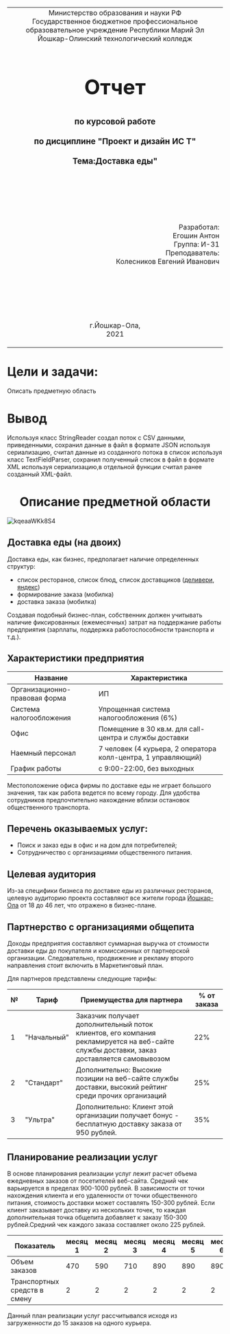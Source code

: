 <table style="width: 100%;">
  <tr>
    <td style="text-align: center; border: none;">
    Министерство образования и науки РФ<br>
Государственное бюджетное профессиональное образовательное учреждение Республики Марий Эл<br>
Йошкар-Олинский технологический колледж
</td>
  </tr>
  <tr>
    <td style="text-align: center; border: none; height: 15em;">
    <h2 style="font-size:3em;">Отчет</h2>
      <h3>по курсовой работе<br><br> по дисциплине "Проект и дизайн ИС Т"<br><br> Тема:<b>Доставка еды"<b> </h3></td>
  </tr>
  <tr>
    <br><br><td style="text-align: right; border: none; height: 20em;">
      Разработал:<br/>
      Егошин Антон<br>
      Группа: И-31<br>
      Преподаватель:<br>
      Колесников Евгений Иванович
    </td>
  </tr>
  <tr>
    <td style="text-align: center; border: none; height: 5em;">
    г.Йошкар-Ола,<br> 2021</td>
  </tr>
</table>

<div style="page-break-after: always;"></div>

# Цели и задачи:
Описать предметную область

# Вывод

Используя класс StringReader создал поток с CSV данными, приведенными, сохранил данные в файл в формате JSON используя сериализацию, считал данные из созданного потока в список используя класс TextFieldParser, сохранил полученный список в файл в формате XML используя сериализацию,в отдельной функции считал ранее созданный XML-файл. 

 
 
 






<h1 align="center"> Описание предметной области</h1>

 
 ![kqeaaWKk8S4](https://user-images.githubusercontent.com/78643217/132090652-1f35d72c-37e0-4ea7-b642-d8dcbe77ca49.jpg)



 ## Доставка еды (на двоих)
 Доставка еды, как бизнес, предполагает наличие определенных структур:
 * список ресторанов, список блюд, список доставщиков ([деливери](https://www.delivery-club.ru/moscow?_1ld=3211342_1&utm_source=yandex&utm_medium=cpc&utm_term=деливери%20клаб&utm_campaign=s-dc-rgn-brnd-general-rgn-gro-wa-09-06-2021-22-31-00-62669792&utm_content=v2%7C%7C10794572976%7C%7C32349661072%7C%7Cделивери%20клаб%7C%7C2%7C%7Cpremium%7C%7Cnone%7C%7Csearch%7C%7Cno), [яндекс](https://eda.yandex.ru/moscow/?shippingType=delivery&utm_campaign=52515371.%5BEDA%5DDT_BR-goal_RU-ALL-200_brand_restype-search_NU&utm_content=&utm_medium=cpc&utm_source=yasearch&utm_term=яндекс%20еда%7Cpid%7C20970723560%7Caid%7C9175494633&yclid=5175008866640120955))
 * формирование заказа (мобилка)
 * доставка заказа (мобилка)

Создавая подобный бизнес-план, собственник должен учитывать наличие фиксированных (ежемесячных) затрат на поддержание работы предприятия (зарплаты, поддержка работоспособности транспорта и т.д.).

## Характеристики предприятия

| Название                     | Характеристика   
| -------------                |-------------   
| Организационно-правовая форма|         ИП         
| Система налогообложения      | Упрощенная система налогообложения (6%)    
| Офис                         | Помещение в 30 кв.м. для call-центра и службы доставки    
| Наемный персонал             | 7 человек (4 курьера, 2 оператора колл-центра, 1 управляющий) 
|График работы                 | с 9:00-22:00, без выходных

Местоположение офиса фирмы по доставке еды не играет большого значения, так как работа ведется по всему городу. Для удобства сотрудников предпочтительно нахождение вблизи остановок общественного транспорта.

## Перечень оказываемых услуг:
* Поиск и заказ еды в офис и на дом для потребителей;
* Сотрудничество с организациями общественного питания.

## Целевая аудитория
Из-за специфики бизнеса по доставке еды из различных ресторанов, целевую аудиторию проекта составляют все жители города [Йошкар-Ола](https://i-ola.ru/) от 18 до 46 лет, что отражено в бизнес-плане.

## Партнерство с организациями общепита
Доходы предприятия составляют суммарная выручка от стоимости доставки еды до покупателя и комиссионных от партнерской организации. Следовательно, продвижение и рекламу второго направления стоит включить в Маркетинговый план. 

Для партнеров представлены следующие тарифы:

| № | Тариф      | Приемущества для партнера |% от заказа
|---|----------- | --------------------------|------------
| 1 | "Начальный"| Заказчик получает дополнительный поток клиентов, его компания рекламируется на веб-сайте службы доставки, заказ доставляется самовывозом | 22%
| 2 | "Стандарт" | Дополнительно: Высокие позиции на веб-сайте службы доставки, высокий рейтинг среди прочих организаций | 25%
| 3 | "Ультра"   | Дополнительно: Клиент этой организации получает бонус - бесплатную доставку заказа от 950 рублей. | 35%

## Планирование реализации услуг
В основе планирования реализации услуг лежит расчет объема ежедневных заказов от посетителей веб-сайта. Средний чек варьируется в пределах 900-1000 рублей. В зависимости от точки нахождения клиента и его удаленности от точки общественного питания, стоимость доставки может составлять 150-300 рублей. Если клиент заказывает доставку из нескольких точек, то каждая дополнительная точка общепита добавляет к заказу 150-300 рублей.Средний чек каждого заказа составляет около 225 рублей.

| Показатель                  |  месяц 1 | месяц 2 | месяц 3 | месяц 4 | месяц 5 | месяц 6
|------------                 |----------|---------|---------|---------|---------|---------
| Объем заказов               |470       |590      |710      |890      |890      |890
|Транспортных средств в смену |2         |2        |2        |2        |2        |2

Данный план реализации услуг рассчитывался исходя из загруженности до 15 заказов на одного курьера.
